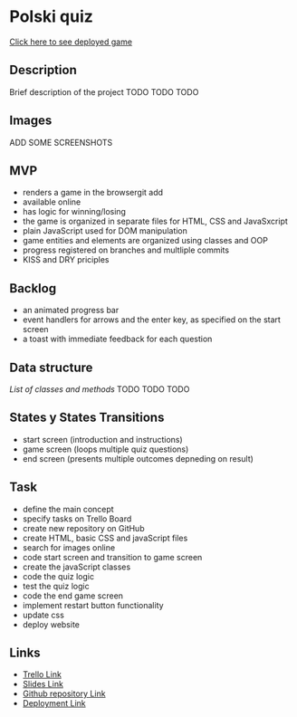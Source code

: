 # Polski quiz

[Click here to see deployed game](https://pikkukurkku.github.io/polski_quiz/)

## Description

Brief description of the project TODO TODO TODO

## Images

ADD SOME SCREENSHOTS

## MVP
- renders a game in the browsergit add 
- available online
- has logic for winning/losing
- the game is organized in separate files for HTML, CSS and JavaSxcript
- plain JavaScript used for DOM manipulation
- game entities and elements are organized using classes and OOP
- progress registered on branches and multliple commits
- KISS and DRY priciples


## Backlog

- an animated progress bar
- event handlers for arrows and the enter key, as specified on the start screen
- a toast with immediate feedback for each question

## Data structure

_List of classes and methods_ TODO TODO TODO

## States y States Transitions

- start screen (introduction and instructions)
- game screen (loops multiple quiz questions)
- end screen (presents multiple outcomes depneding on result)

## Task

- define the main concept
- specify tasks on Trello Board
- create new repository on GitHub
- create HTML, basic CSS and javaScript files
- search for images online
- code start screen and transition to game screen
- create the javaScript classes
- code the quiz logic
- test the quiz logic
- code the end game screen
- implement restart button functionality
- update css
- deploy website

## Links

- [Trello Link](https://trello.com/b/HXiTWsPR/polski-quiz)
- [Slides Link](http://slides.com)
- [Github repository Link](https://github.com/pikkukurkku/polski_quiz)
- [Deployment Link](https://pikkukurkku.github.io/polski_quiz/)
